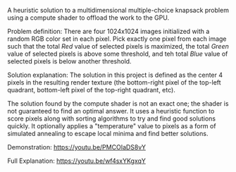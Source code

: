 A heuristic solution to a multidimensional multiple-choice knapsack problem using a compute shader to offload the work to the GPU.

Problem definition:
There are four 1024x1024 images initialized with a random RGB color set in each pixel. Pick exactly one pixel from each image such that the total *Red* value of selected pixels is maximized, the total *Green* value of selected pixels is above some threshold, and teh total *Blue* value of selected pixels is below another threshold.

Solution explanation:
The solution in this project is defined as the center 4 pixels in the resulting render texture (the bottom-right pixel of the top-left quadrant, bottom-left pixel of the top-right quadrant, etc).

The solution found by the compute shader is not an exact one; the shader is not guaranteed to find an optimal answer. It uses a heuristic function to score pixels along with sorting algorithms to try and find good solutions quickly. It optionally applies a "temperature" value to pixels as a form of simulated annealing to escape local minima and find better solutions.

Demonstration: https://youtu.be/PMCOIaDS8vY

Full Explanation: https://youtu.be/wf4sxYKgxqY
